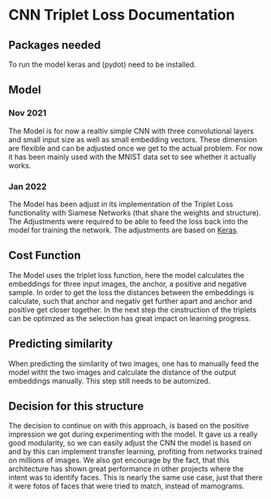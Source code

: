 # CNN Triplet Loss Documentation

## Packages needed
To run the model keras and (pydot) need to be installed.

## Model
### Nov 2021
The Model is for now a realtiv simple CNN with three convolutional layers and small input size as well as small embedding vectors. These dimension are flexible and can be adjusted once we get to the actual problem. For now it has been mainly used with the MNIST data set to see whether it actually works.

### Jan 2022
The Model has been adjust in its implementation of the Triplet Loss functionality with Siamese Networks (that share the weights and structure). The Adjustments were required to be able to feed the loss back into the model for training the network. The adjustments are based on [Keras](https://keras.io/examples/vision/siamese_network/).

## Cost Function
The Model uses the triplet loss function, here the model calculates the embeddings for three input images, the anchor, a positive and negative sample. In order to get the loss the distances between the embeddings is calculate, such that anchor and negativ get further apart and anchor and positive get closer together. In the next step the cinstruction of the triplets can be optimzed as the  selection has great impact on learning progress.

## Predicting similarity 
When predicting the similarity of two images, one has to manually feed the model witht the two images and calculate the distance of the output embeddings manually. This step still needs to be automized.

## Decision for this structure
The decision to continue on with this approach, is based on the positive impression we got during experimenting with the model. It gave us a really good modularity, so we can easily adjust the CNN the model is based on and by this can implement transfer learning, profiting from networks trained on millions of images. We also got encourage by the fact, that this architecture has shown great performance in other projects where the intent was to identify faces. This is nearly the same use case, just that there it were fotos of faces that were tried to match, instead of mamograms.
